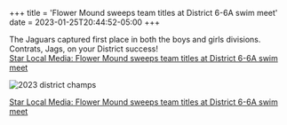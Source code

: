 +++
title = 'Flower Mound sweeps team titles at District 6-6A swim meet'
date = 2023-01-25T20:44:52-05:00
+++

The Jaguars captured first place in both the boys and girls divisions. Contrats, Jags, on your District success!  
[Star Local Media: Flower Mound sweeps team titles at District 6-6A swim meet](https://starlocalmedia.com/carrolltonleader/flower-mound-sweeps-team-titles-at-district-6-6a-swim-meet/article_8da0302a-9c14-11ed-b0e6-d7e75f1f57c1.html)

![2023 district champs](/img/2023-district-champs.jpg)



<!--more-->

[Star Local Media: Flower Mound sweeps team titles at District 6-6A swim meet](https://starlocalmedia.com/carrolltonleader/flower-mound-sweeps-team-titles-at-district-6-6a-swim-meet/article_8da0302a-9c14-11ed-b0e6-d7e75f1f57c1.html)
